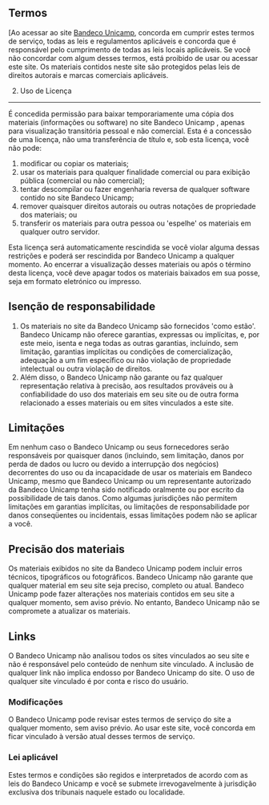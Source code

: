 Termos
------------------------------------

[Ao acessar ao site [Bandeco
Unicamp](https://www.instagram.com/bandecounicamp), concorda em cumprir
estes termos de serviço, todas as leis e regulamentos aplicáveis ​​e
concorda que é responsável pelo cumprimento de todas as leis locais
aplicáveis. Se você não concordar com algum desses termos, está proibido
de usar ou acessar este site. Os materiais contidos neste site são
protegidos pelas leis de direitos autorais e marcas comerciais
aplicáveis.

2. Uso de Licença
--------------------------------------------

É concedida permissão para baixar temporariamente uma cópia dos
materiais (informações ou software) no site Bandeco Unicamp , apenas
para visualização transitória pessoal e não comercial. Esta é a
concessão de uma licença, não uma transferência de título e, sob esta
licença, você não pode:

1.  modificar ou copiar os materiais;
2.  usar os materiais para qualquer finalidade comercial ou para
    exibição pública (comercial ou não comercial);
3.  tentar descompilar ou fazer engenharia reversa de qualquer software
    contido no site Bandeco Unicamp;
4.  remover quaisquer direitos autorais ou outras notações de
    propriedade dos materiais; ou
5.  transferir os materiais para outra pessoa ou \'espelhe\' os
    materiais em qualquer outro servidor.

Esta licença será automaticamente rescindida se você violar alguma
dessas restrições e poderá ser rescindida por Bandeco Unicamp a qualquer
momento. Ao encerrar a visualização desses materiais ou após o término
desta licença, você deve apagar todos os materiais baixados em sua
posse, seja em formato eletrónico ou impresso.

Isenção de responsabilidade
---------------------------------------------------------

1.  Os materiais no site da Bandeco Unicamp são fornecidos \'como
    estão\'. Bandeco Unicamp não oferece garantias, expressas ou
    implícitas, e, por este meio, isenta e nega todas as outras
    garantias, incluindo, sem limitação, garantias implícitas ou
    condições de comercialização, adequação a um fim específico ou não
    violação de propriedade intelectual ou outra violação de
    direitos.
2.  Além disso, o Bandeco Unicamp não garante ou faz qualquer
    representação relativa à precisão, aos resultados prováveis ​​ou à
    confiabilidade do uso dos materiais em seu site ou de outra forma
    relacionado a esses materiais ou em sites vinculados a este
    site.

Limitações
----------------------------------------

Em nenhum caso o Bandeco Unicamp ou seus fornecedores serão
responsáveis ​​por quaisquer danos (incluindo, sem limitação, danos por
perda de dados ou lucro ou devido a interrupção dos negócios)
decorrentes do uso ou da incapacidade de usar os materiais em Bandeco
Unicamp, mesmo que Bandeco Unicamp ou um representante autorizado da
Bandeco Unicamp tenha sido notificado oralmente ou por escrito da
possibilidade de tais danos. Como algumas jurisdições não permitem
limitações em garantias implícitas, ou limitações de responsabilidade
por danos conseqüentes ou incidentais, essas limitações podem não se
aplicar a você.

Precisão dos materiais
----------------------------------------------------

Os materiais exibidos no site da Bandeco Unicamp podem incluir erros
técnicos, tipográficos ou fotográficos. Bandeco Unicamp não garante que
qualquer material em seu site seja preciso, completo ou atual. Bandeco
Unicamp pode fazer alterações nos materiais contidos em seu site a
qualquer momento, sem aviso prévio. No entanto, Bandeco Unicamp não se
compromete a atualizar os materiais.

Links
-----------------------------------

O Bandeco Unicamp não analisou todos os sites vinculados ao seu site e
não é responsável pelo conteúdo de nenhum site vinculado. A inclusão de
qualquer link não implica endosso por Bandeco Unicamp do site. O uso de
qualquer site vinculado é por conta e risco do
usuário.
 

### Modificações

O Bandeco Unicamp pode revisar estes termos de serviço do site a
qualquer momento, sem aviso prévio. Ao usar este site, você concorda em
ficar vinculado à versão atual desses termos de serviço.

### Lei aplicável

Estes termos e condições são regidos e interpretados de acordo com as
leis do Bandeco Unicamp e você se submete irrevogavelmente à jurisdição
exclusiva dos tribunais naquele estado ou
localidade.
